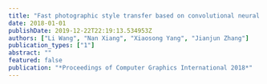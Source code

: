 ```yaml
---
title: "Fast photographic style transfer based on convolutional neural networks"
date: 2018-01-01
publishDate: 2019-12-22T22:19:13.534953Z
authors: ["Li Wang", "Nan Xiang", "Xiaosong Yang", "Jianjun Zhang"]
publication_types: ["1"]
abstract: ""
featured: false
publication: "*Proceedings of Computer Graphics International 2018*"
---
```


